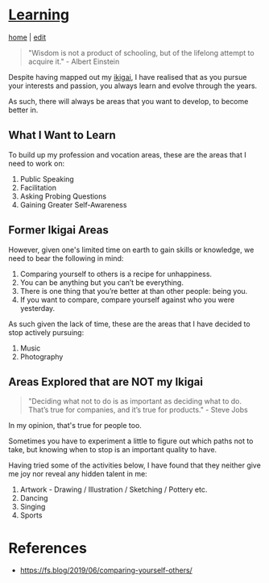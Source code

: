 # [Learning](https://alwinwoo.github.io/pages/learning.html)
[home](https://alwinwoo.github.io/) | [edit](https://github.com/alwinwoo/alwinwoo.github.io/edit/master/pages/learning.md)

> "Wisdom is not a product of schooling, but of the lifelong attempt to acquire it." - Albert Einstein

Despite having mapped out my [ikigai](https://alwinwoo.github.io/pages/ikigai.html), I have realised that as you pursue your interests and passion, you always learn and evolve through the years. 

As such, there will always be areas that you want to develop, to become better in.

## What I Want to Learn

To build up my profession and vocation areas, these are the areas that I need to work on:

1. Public Speaking
2. Facilitation
3. Asking Probing Questions
4. Gaining Greater Self-Awareness

## Former Ikigai Areas

However, given one's limited time on earth to gain skills or knowledge, we need to bear the following in mind:

1. Comparing yourself to others is a recipe for unhappiness.
2. You can be anything but you can’t be everything.
3. There is one thing that you’re better at than other people: being you.
4. If you want to compare, compare yourself against who you were yesterday.

As such given the lack of time, these are the areas that I have decided to stop actively pursuing:

1. Music
2. Photography

## Areas Explored that are NOT my Ikigai

> "Deciding what not to do is as important as deciding what to do. That’s true for companies, and it’s true for products." - Steve Jobs

In my opinion, that's true for people too. 

Sometimes you have to experiment a little to figure out which paths not to take, but knowing when to stop is an important quality to have.

Having tried some of the activities below, I have found that they neither give me joy nor reveal any hidden talent in me:

1. Artwork - Drawing / Illustration / Sketching / Pottery etc.
2. Dancing
3. Singing
4. Sports

# References

- https://fs.blog/2019/06/comparing-yourself-others/

